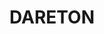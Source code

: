 ---
lastmod: '2025-04-06T06:05:20+00:00'
latitude: -34.090426
layout: suburb
longitude: 142.065808
postcode: '2717'
state: NSW
title: DARETON
url: /nsw/dareton/
---